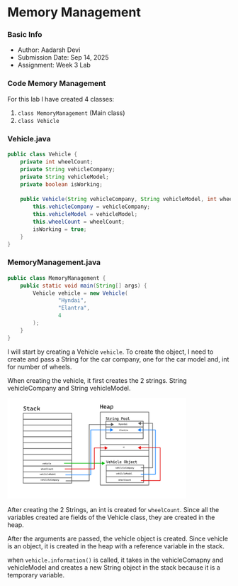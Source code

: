 # Memory Management

### Basic Info
- Author: Aadarsh Devi
- Submission Date: Sep 14, 2025
- Assignment: Week 3 Lab

### Code Memory Management

For this lab I have created 4 classes:
1. `class MemoryManagement` (Main class)
4. `class Vehicle`

### Vehicle.java
```java
public class Vehicle {
    private int wheelCount;
    private String vehicleCompany;
    private String vehicleModel;
    private boolean isWorking;

    public Vehicle(String vehicleCompany, String vehicleModel, int wheelCount) {
        this.vehicleCompany = vehicleCompany;
        this.vehicleModel = vehicleModel;
        this.wheelCount = wheelCount;
        isWorking = true;
    }
}
```
### MemoryManagement.java
```java
public class MemoryManagement {
    public static void main(String[] args) {
        Vehicle vehicle = new Vehicle(
                "Hyndai",
                "Elantra",
                4
        );
    }
}
```
I will start by creating a Vehicle `vehicle`. To create the object, I need to create and pass a String for the
car company, one for the car model and, int for number of wheels.

When creating the vehicle, it first creates the 2 strings. String vehicleCompany and String vehicleModel.

<img width="80%" alt="image" src="https://github.com/AadarshDevi/CISC191/blob/main/Week3/compsci.png">

After creating the 2 Strings, an int is created for `wheelCount`. Since all the variables
created are fields of the Vehicle class, they are created in the heap.

After the arguments are passed, the vehicle object is created. Since vehicle is an object,
it is created in the heap with a reference variable in the stack.

when `vehicle.information()` is called, it takes in the vehicleComapny and vehicleModel
and creates a new String object in the stack because it is a temporary variable.

